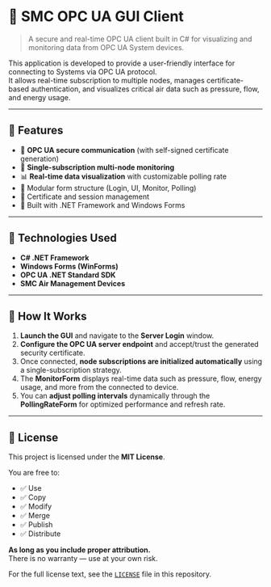 # 🧠 SMC OPC UA GUI Client

> A secure and real-time OPC UA client built in C# for visualizing and monitoring data from OPC UA System devices.

This application is developed to provide a user-friendly interface for connecting to Systems via OPC UA protocol.  
It allows real-time subscription to multiple nodes, manages certificate-based authentication, and visualizes critical air data such as pressure, flow, and energy usage.

---

## 🚀 Features

- 🔐 **OPC UA secure communication** (with self-signed certificate generation)
- 🔄 **Single-subscription multi-node monitoring**
- 📊 **Real-time data visualization** with customizable polling rate
- 🧩 Modular form structure (Login, UI, Monitor, Polling)
- 💾 Certificate and session management
- 🧠 Built with .NET Framework and Windows Forms

---

## 🧰 Technologies Used

- **C# .NET Framework**
- **Windows Forms (WinForms)**
- **OPC UA .NET Standard SDK**
- **SMC Air Management Devices**

---
## 🔧 How It Works

1. **Launch the GUI** and navigate to the **Server Login** window.
2. **Configure the OPC UA server endpoint** and accept/trust the generated security certificate.
3. Once connected, **node subscriptions are initialized automatically** using a single-subscription strategy.
4. The **MonitorForm** displays real-time data such as pressure, flow, energy usage, and more from the connected to device.
5. You can **adjust polling intervals** dynamically through the **PollingRateForm** for optimized performance and refresh rate.
---
## 📄 License

This project is licensed under the **MIT License**.

You are free to:

- ✅ Use
- ✅ Copy
- ✅ Modify
- ✅ Merge
- ✅ Publish
- ✅ Distribute

**As long as you include proper attribution.**  
There is no warranty — use at your own risk.

For the full license text, see the [`LICENSE`](LICENSE) file in this repository.


